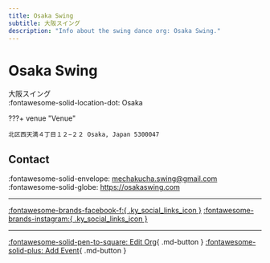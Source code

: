 ```yaml
---
title: Osaka Swing
subtitle: 大阪スイング
description: "Info about the swing dance org: Osaka Swing."
---
```


# Osaka Swing

大阪スイング  
:fontawesome-solid-location-dot: Osaka  


???+ venue "Venue"

    北区西天満４丁目１２−２２ Osaka, Japan 5300047  

## Contact

:fontawesome-solid-envelope: <mechakucha.swing@gmail.com>  
:fontawesome-solid-globe: <https://osakaswing.com>  

---

 [:fontawesome-brands-facebook-f:{ .ky_social_links_icon }](https://www.facebook.com/osakaswing) [:fontawesome-brands-instagram:{ .ky_social_links_icon }](https://instagram.com/osakaswing)

---

[:fontawesome-solid-pen-to-square: Edit Org](https://github.com/swingdance/orgs/issues/new?assignees=&labels=update+org&projects=&template=03-update_entity.yml&title=Update%20Org%3A%20ja_JP%20%E2%80%A2%20Osaka%20Swing&region=ja_JP&id=osaka-swing&name=Osaka%20Swing){ .md-button } [:fontawesome-solid-plus: Add Event](https://github.com/swingdance/events/issues/new?assignees=&labels=add+event&projects=&template=02-add_entity.yml&title=Add%20Event%3A%20ja_JP%20%E2%80%A2%20%3CName%3E&region=ja_JP&province=Osaka&city=Osaka&org_id=osaka-swing){ .md-button }
